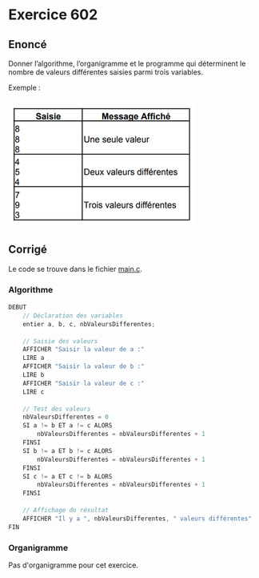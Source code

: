 # Exercice 602

## Enoncé

Donner l’algorithme, l’organigramme et le programme qui déterminent le nombre de valeurs différentes saisies parmi trois variables.

Exemple :

![Ex602_Board](Ex602_Board.png)

## Corrigé

Le code se trouve dans le fichier [main.c](../code/main.c).

### Algorithme

```java
DEBUT
    // Déclaration des variables
    entier a, b, c, nbValeursDifferentes;

    // Saisie des valeurs
    AFFICHER "Saisir la valeur de a :"
    LIRE a
    AFFICHER "Saisir la valeur de b :"
    LIRE b
    AFFICHER "Saisir la valeur de c :"
    LIRE c

    // Test des valeurs
    nbValeursDifferentes = 0
    SI a != b ET a != c ALORS
        nbValeursDifferentes = nbValeursDifferentes + 1
    FINSI
    SI b != a ET b != c ALORS
        nbValeursDifferentes = nbValeursDifferentes + 1
    FINSI
    SI c != a ET c != b ALORS
        nbValeursDifferentes = nbValeursDifferentes + 1
    FINSI

    // Affichage du résultat
    AFFICHER "Il y a ", nbValeursDifferentes, " valeurs différentes"
FIN
```

### Organigramme

Pas d'organigramme pour cet exercice.
